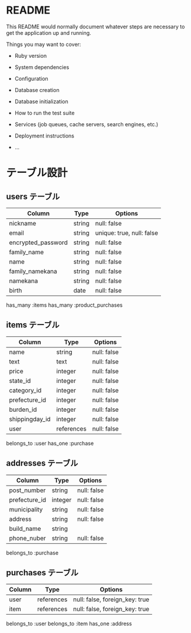 # README

This README would normally document whatever steps are necessary to get the
application up and running.

Things you may want to cover:

* Ruby version

* System dependencies

* Configuration

* Database creation

* Database initialization

* How to run the test suite

* Services (job queues, cache servers, search engines, etc.)

* Deployment instructions

* ...

# テーブル設計

## users テーブル

| Column               | Type   | Options     |
| -------------------- | ------ | ----------- |
| nickname             | string | null: false |
| email                | string | unique: true, null: false |
| encrypted_password   | string | null: false |
| family_name          | string | null: false |
| name                 | string | null: false |
| family_namekana      | string | null: false |
| namekana             | string | null: false |
| birth                | date   | null: false |

has_many :items
has_many :product_purchases

## items テーブル
| Column             | Type         | Options     |
| ------------------ | ------------ | ----------- |
| name               | string       | null: false |
| text               | text         | null: false |            
| price              | integer      | null: false |
| state_id           | integer      | null: false |
| category_id        | integer      | null: false |
| prefecture_id      | integer      | null: false |
| burden_id          | integer      | null: false |
| shippingday_id     | integer      | null: false |
| user               | references   | null: false |

belongs_to :user
has_one :purchase

## addresses テーブル
| Column          | Type         | Options     |
| --------------- | ------------ | ----------- |
| post_number     | string       | null: false |
| prefecture_id   | integer      | null: false |
| municipality    | string       | null: false |
| address         | string       | null: false |
| build_name      | string       |             |
| phone_nuber     | string       | null: false |

belongs_to :purchase

## purchases テーブル
| Column             | Type         | Options                        |
| ------------------ | ------------ | ------------------------------ |
| user               | references   | null: false, foreign_key: true |
| item               | references   | null: false, foreign_key: true |


belongs_to :user
belongs_to :item
has_one :address